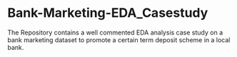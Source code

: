 # Bank-Marketing-EDA_Casestudy
The Repository contains a well commented EDA analysis case study on a bank marketing dataset to promote a certain term deposit scheme in a local bank.
